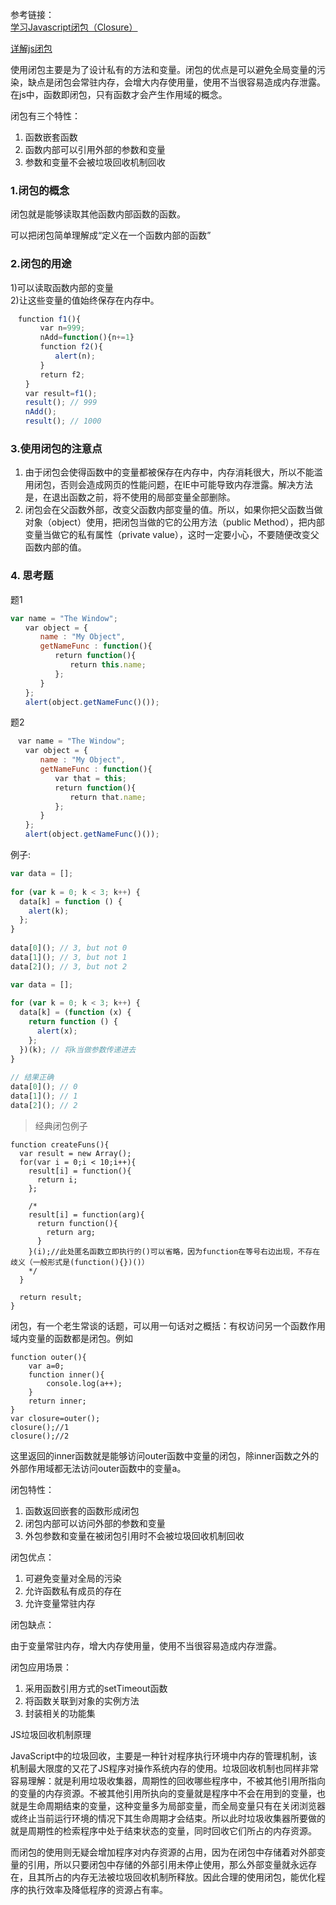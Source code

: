 参考链接：     
[学习Javascript闭包（Closure）](http://www.ruanyifeng.com/blog/2009/08/learning_javascript_closures.html)

[详解js闭包](https://segmentfault.com/a/1190000000652891)

使用闭包主要是为了设计私有的方法和变量。闭包的优点是可以避免全局变量的污染，缺点是闭包会常驻内存，会增大内存使用量，使用不当很容易造成内存泄露。在js中，函数即闭包，只有函数才会产生作用域的概念。

闭包有三个特性：

1. 函数嵌套函数
2. 函数内部可以引用外部的参数和变量
3. 参数和变量不会被垃圾回收机制回收

### 1.闭包的概念
闭包就是能够读取其他函数内部函数的函数。

可以把闭包简单理解成“定义在一个函数内部的函数”

### 2.闭包的用途
1)可以读取函数内部的变量    
2)让这些变量的值始终保存在内存中。
```javascript
　function f1(){
　　　　var n=999;
　　　　nAdd=function(){n+=1}
　　　　function f2(){
　　　　　　alert(n);
　　　　}
　　　　return f2;
　　}
　　var result=f1();
　　result(); // 999
　　nAdd();
　　result(); // 1000
```
### 3.使用闭包的注意点
1) 由于闭包会使得函数中的变量都被保存在内存中，内存消耗很大，所以不能滥用闭包，否则会造成网页的性能问题，在IE中可能导致内存泄露。解决方法是，在退出函数之前，将不使用的局部变量全部删除。     
2) 闭包会在父函数外部，改变父函数内部变量的值。所以，如果你把父函数当做对象（object）使用，把闭包当做的它的公用方法（public Method），把内部变量当做它的私有属性（private value），这时一定要小心，不要随便改变父函数内部的值。

### 4. 思考题
题1
```javascript
var name = "The Window";
　　var object = {
　　　　name : "My Object",
　　　　getNameFunc : function(){
　　　　　　return function(){
　　　　　　　　return this.name;
　　　　　　};
　　　　}
　　};
　　alert(object.getNameFunc()());
```
题2
```JavaScript
　var name = "The Window";
　　var object = {
　　　　name : "My Object",
　　　　getNameFunc : function(){
　　　　　　var that = this;
　　　　　　return function(){
　　　　　　　　return that.name;
　　　　　　};
　　　　}
　　};
　　alert(object.getNameFunc()());
```

例子:
```javascript
var data = [];
 
for (var k = 0; k < 3; k++) {
  data[k] = function () {
    alert(k);
  };
}
 
data[0](); // 3, but not 0
data[1](); // 3, but not 1
data[2](); // 3, but not 2
```

```javascript
var data = [];
 
for (var k = 0; k < 3; k++) {
  data[k] = (function (x) {
    return function () {
      alert(x);
    };
  })(k); // 将k当做参数传递进去
}
 
// 结果正确
data[0](); // 0
data[1](); // 1
data[2](); // 2
```

> 经典闭包例子
```
function createFuns(){
  var result = new Array();
  for(var i = 0;i < 10;i++){
    result[i] = function(){
      return i;
    };

    /*
    result[i] = function(arg){
      return function(){
        return arg;
      }
    }(i);//此处匿名函数立即执行的()可以省略，因为function在等号右边出现，不存在歧义（一般形式是(function(){})()）
    */
  }

  return result;
}
```

闭包，有一个老生常谈的话题，可以用一句话对之概括：有权访问另一个函数作用域内变量的函数都是闭包。例如

```
function outer(){
    var a=0;
    function inner(){
        console.log(a++);
    }
    return inner;
}
var closure=outer();
closure();//1
closure();//2
```

这里返回的inner函数就是能够访问outer函数中变量的闭包，除inner函数之外的外部作用域都无法访问outer函数中的变量a。

闭包特性：
1. 函数返回嵌套的函数形成闭包
2. 闭包内部可以访问外部的参数和变量
3. 外包参数和变量在被闭包引用时不会被垃圾回收机制回收


闭包优点：

1. 可避免变量对全局的污染
2. 允许函数私有成员的存在
3. 允许变量常驻内存


闭包缺点：

由于变量常驻内存，增大内存使用量，使用不当很容易造成内存泄露。

闭包应用场景：
1. 采用函数引用方式的setTimeout函数
2. 将函数关联到对象的实例方法
3. 封装相关的功能集


JS垃圾回收机制原理

JavaScript中的垃圾回收，主要是一种针对程序执行环境中内存的管理机制，该机制最大限度的又花了JS程序对操作系统内存的使用。垃圾回收机制也同样非常容易理解：就是利用垃圾收集器，周期性的回收哪些程序中，不被其他引用所指向的变量的内存资源。不被其他引用所执向的变量就是程序中不会在用到的变量，也就是生命周期结束的变量，这种变量多为局部变量，而全局变量只有在关闭浏览器或终止当前运行环境的情况下其生命周期才会结束。所以此时垃圾收集器所要做的就是周期性的检索程序中处于结束状态的变量，同时回收它们所占的内存资源。

而闭包的使用则无疑会增加程序对内存资源的占用，因为在闭包中存储着对外部变量的引用，所以只要闭包中存储的外部引用未停止使用，那么外部变量就永远存在，且其所占的内存无法被垃圾回收机制所释放。因此合理的使用闭包，能优化程序的执行效率及降低程序的资源占有率。